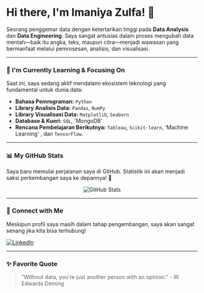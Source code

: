 # Hi there, I'm Imaniya Zulfa! 👋

<p>
  Seorang penggemar data dengan ketertarikan tinggi pada <b>Data Analysis</b> dan <b>Data Engineering</b>. Saya sangat antusias dalam proses mengubah data mentah—baik itu angka, teks, maupun citra—menjadi wawasan yang bermanfaat melalui pemrosesan, analisis, dan visualisasi.
</p>

---

### 🌱 I'm Currently Learning & Focusing On

Saat ini, saya sedang aktif mendalami ekosistem teknologi yang fundamental untuk dunia data:

* **Bahasa Pemrograman:** `Python`
* **Library Analisis Data:** `Pandas`, `NumPy`
* **Library Visualisasi Data:** `Matplotlib`, `Seaborn`
* **Database & Kueri:** `SQL`, 'MongoDB'
* **Rencana Pembelajaran Berikutnya:** `Tableau`, `Scikit-learn`, 'Machine Learning' , dan `TensorFlow`.

---

### 📊 My GitHub Stats

Saya baru memulai perjalanan saya di GitHub. Statistik ini akan menjadi saksi perkembangan saya ke depannya! 🚀

<p align="center">
  <img src="https://github-readme-stats.vercel.app/api?username=imaniya01&show_icons=true&theme=tokyonight" alt="GitHub Stats">
</p>

---

### 🔗 Connect with Me

<p>
  Meskipun profil saya masih dalam tahap pengembangan, saya akan sangat senang jika kita bisa terhubung!
</p>

[![LinkedIn](https://img.shields.io/badge/LinkedIn-0A66C2?style=for-the-badge&logo=linkedin&logoColor=white)](https://www.linkedin.com/in/imaniya-zulfa-mumtaza-359953333/)

---

### ✨ Favorite Quote

> "Without data, you're just another person with an opinion." - W. Edwards Deming
